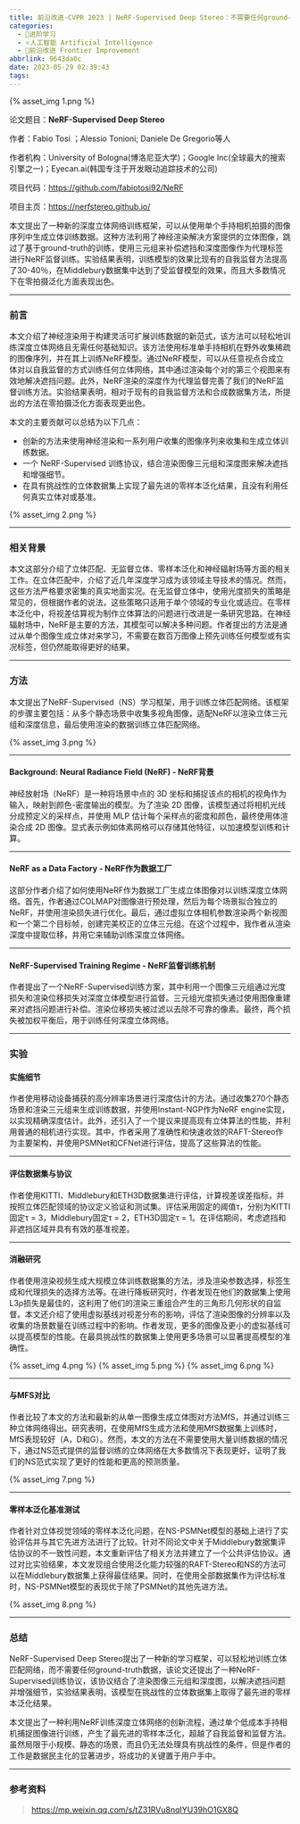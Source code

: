 ```yaml
---
title: 前沿改进-CVPR 2023 | NeRF-Supervised Deep Stereo：不需要任何ground-truth数据
categories:
  - 🌙进阶学习
  - ⭐人工智能 Artificial Intelligence
  - 💫前沿改进 Frontier Improvement
abbrlink: 9643da0c
date: 2023-05-29 02:39:43
tags:
---
```


{% asset_img 1.png %}

论文题目：**NeRF-Supervised Deep Stereo**

作者：Fabio Tosi ；Alessio Tonioni; Daniele De Gregorio等人

作者机构：University of Bologna(博洛尼亚大学)；Google Inc(全球最大的搜索引擎之一)；Eyecan.ai(韩国专注于开发眼动追踪技术的公司)

项目代码：<https://github.com/fabiotosi92/NeRF>

项目主页：<https://nerfstereo.github.io/>

本文提出了一种新的深度立体网络训练框架，可以从使用单个手持相机拍摄的图像序列中生成立体训练数据。这种方法利用了神经渲染解决方案提供的立体图像，跳过了基于ground-truth的训练，使用三元组来补偿遮挡和深度图像作为代理标签进行NeRF监督训练。实验结果表明，训练模型的效果比现有的自我监督方法提高了30-40％，在Middlebury数据集中达到了受监督模型的效果，而且大多数情况下在零拍摄泛化方面表现出色。

<!--more-->

***

### 前言

本文介绍了神经渲染用于构建灵活可扩展训练数据的新范式，该方法可以轻松地训练深度立体网络且无需任何基础知识。该方法使用标准单手持相机在野外收集稀疏的图像序列，并在其上训练NeRF模型。通过NeRF模型，可以从任意视点合成立体对以自我监督的方式训练任何立体网络，其中通过渲染每个对的第三个视图来有效地解决遮挡问题。此外，NeRF渲染的深度作为代理监督完善了我们的NeRF监督训练方法。实验结果表明，相对于现有的自我监督方法和合成数据集方法，所提出的方法在零拍摄泛化方面表现更出色。

本文的主要贡献可以总结为以下几点：

- 创新的方法来使用神经渲染和一系列用户收集的图像序列来收集和生成立体训练数据。
- 一个 NeRF-Supervised 训练协议，结合渲染图像三元组和深度图来解决遮挡和增强细节。
- 在具有挑战性的立体数据集上实现了最先进的零样本泛化结果，且没有利用任何真实立体对或基准。

{% asset_img 2.png %}

***

### 相关背景

本文这部分介绍了立体匹配、无监督立体、零样本泛化和神经辐射场等方面的相关工作。在立体匹配中，介绍了近几年深度学习成为该领域主导技术的情况。然而，这些方法严格要求密集的真实地面实况。在无监督立体中，使用光度损失的策略是常见的，但根据作者的说法，这些策略只适用于单个领域的专业化或适应。在零样本泛化中，将视差估算视为制作立体算法的问题进行改进是一条研究思路。在神经辐射场中，NeRF是主要的方法，其模型可以解决多种问题。作者提出的方法是通过从单个图像生成立体对来学习，不需要在数百万图像上预先训练任何模型或有实况标签，但仍然能取得更好的结果。

***

### 方法

本文提出了NeRF-Supervised（NS）学习框架，用于训练立体匹配网络。该框架的步骤主要包括：从多个静态场景中收集多视角图像，适配NeRF以渲染立体三元组和深度信息，最后使用渲染的数据训练立体匹配网络。

{% asset_img 3.png %}

***

#### Background: Neural Radiance Field (NeRF) - NeRF背景

神经放射场（NeRF）是一种将场景中点的 3D 坐标和捕捉该点的相机的视角作为输入，映射到颜色-密度输出的模型。为了渲染 2D 图像，该模型通过将相机光线分成预定义的采样点，并使用 MLP 估计每个采样点的密度和颜色，最终使用体渲染合成 2D 图像。显式表示例如体素网格可以存储其他特征，以加速模型训练和计算。

***

#### NeRF as a Data Factory - NeRF作为数据工厂

这部分作者介绍了如何使用NeRF作为数据工厂生成立体图像对以训练深度立体网络。首先，作者通过COLMAP对图像进行预处理，然后为每个场景拟合独立的NeRF，并使用渲染损失进行优化。最后，通过虚拟立体相机参数渲染两个新视图和一个第二个目标帧，创建完美校正的立体三元组。在这个过程中，我作者从渲染深度中提取位移，并用它来辅助训练深度立体网络。

***

#### NeRF-Supervised Training Regime - NeRF监督训练机制

作者提出了一个NeRF-Supervised训练方案，其中利用一个图像三元组通过光度损失和渲染位移损失对深度立体模型进行监督。三元组光度损失通过使用图像重建来对遮挡问题进行补偿。渲染位移损失被过滤以去除不可靠的像素。最终，两个损失被加权平衡后，用于训练任何深度立体网络。

***

### 实验

#### 实施细节

作者使用移动设备捕获的高分辨率场景进行深度估计的方法。通过收集270个静态场景和渲染三元组来生成训练数据，并使用Instant-NGP作为NeRF engine实现，以实现精确深度估计。此外，还引入了一个提议来提高现有立体算法的性能，并利用普通的相机进行实现。其中，作者采用了准确性和快速收敛的RAFT-Stereo作为主要架构，并使用PSMNet和CFNet进行评估，提高了这些算法的性能。

***

#### 评估数据集与协议

作者使用KITTI、Middlebury和ETH3D数据集进行评估，计算视差误差指标，并按照立体匹配领域的协议定义验证和测试集。评估采用固定的阈值τ，分别为KITTI固定τ = 3，Middlebury固定τ = 2，ETH3D固定τ = 1。在评估期间，考虑遮挡和非遮挡区域并具有有效的基准视差。

***

#### 消融研究

作者使用渲染视频生成大规模立体训练数据集的方法，涉及渲染参数选择，标签生成和代理损失的选择方法等。在进行降板研究时，作者发现在他们的数据集上使用L3ρ损失是最佳的，这利用了他们的渲染三重组合产生的三角形几何形状的自监督。本文还介绍了使用虚拟基线对视差分布的影响，评估了渲染图像的分辨率以及收集的场景数量在训练过程中的影响。作者发现，更多的图像及更小的虚拟基线可以提高模型的性能。在最具挑战性的数据集上使用更多场景可以显著提高模型的准确性。

{% asset_img 4.png %}
{% asset_img 5.png %}
{% asset_img 6.png %}

***

#### 与MFS对比

作者比较了本文的方法和最新的从单一图像生成立体图对方法MfS，并通过训练三种立体网络得出。研究表明，在使用MfS生成方法和使用MfS数据集上训练时，MfS表现较好（A，D和G）。然而，本文的方法在不需要使用大量训练数据的情况下，通过NS范式提供的监督训练的立体网络在大多数情况下表现更好，证明了我们的NS范式实现了更好的性能和更高的预测质量。

{% asset_img 7.png %}

***

#### 零样本泛化基准测试

作者针对立体视觉领域的零样本泛化问题，在NS-PSMNet模型的基础上进行了实验评估并与其它先进方法进行了比较。针对不同论文中关于Middlebury数据集评估协议的不一致性问题，本文重新评估了相关方法并建立了一个公共评估协议。通过对比实验结果，本文发现组合使用泛化能力较强的RAFT-Stereo和NS的方法可以在Middlebury数据集上获得最佳结果。同时，在使用全部数据集作为评估标准时，NS-PSMNet模型的表现优于除了PSMNet的其他先进方法。

{% asset_img 8.png %}

***

### 总结

NeRF-Supervised Deep Stereo提出了一种新的学习框架，可以轻松地训练立体匹配网络，而不需要任何ground-truth数据，该论文还提出了一种NeRF-Supervised训练协议，该协议结合了渲染图像三元组和深度图，以解决遮挡问题并增强细节，实验结果表明，该模型在挑战性的立体数据集上取得了最先进的零样本泛化结果。

本文提出了一种利用NeRF训练深度立体网络的创新流程，通过单个低成本手持相机捕捉图像进行训练，产生了最先进的零样本泛化，超越了自我监督和监督方法。虽然局限于小规模、静态的场景，而且仍无法处理具有挑战性的条件，但是作者的工作是数据民主化的显著进步，将成功的关键置于用户手中。

***

### 参考资料

> <https://mp.weixin.qq.com/s/tZ31RVu8nqIYU39hO1GX8Q>
